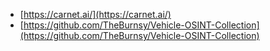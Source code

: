   

- [https://carnet.ai/](https://carnet.ai/)
- [https://github.com/TheBurnsy/Vehicle-OSINT-Collection](https://github.com/TheBurnsy/Vehicle-OSINT-Collection)
